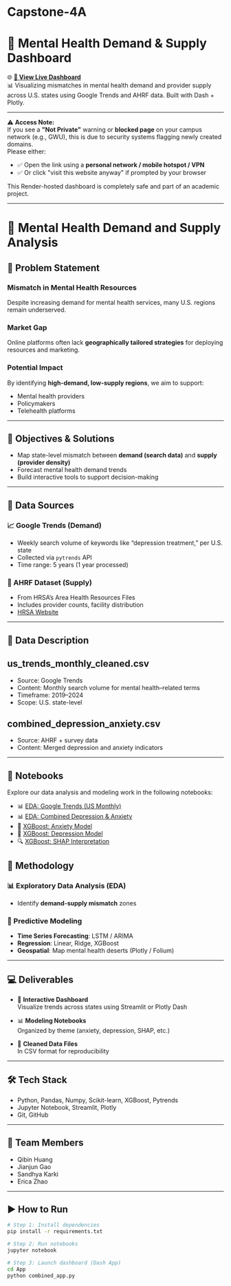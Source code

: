 # Capstone-4A
# 🧠 Mental Health Demand & Supply Dashboard

🌐 **[🔗 View Live Dashboard](https://mental-health-dashboard-iw4i.onrender.com)**  
📊 Visualizing mismatches in mental health demand and provider supply across U.S. states using Google Trends and AHRF data. Built with Dash + Plotly.

---

⚠️ **Access Note:**  
If you see a **"Not Private"** warning or **blocked page** on your campus network (e.g., GWU), this is due to security systems flagging newly created domains.  
Please either:

- ✅ Open the link using a **personal network / mobile hotspot / VPN**
- ✅ Or click "visit this website anyway" if prompted by your browser

This Render-hosted dashboard is completely safe and part of an academic project.

---

# 🧠 Mental Health Demand and Supply Analysis
## 📌 Problem Statement

### Mismatch in Mental Health Resources  
Despite increasing demand for mental health services, many U.S. regions remain underserved.  

### Market Gap  
Online platforms often lack **geographically tailored strategies** for deploying resources and marketing.

### Potential Impact  
By identifying **high-demand, low-supply regions**, we aim to support:
- Mental health providers
- Policymakers
- Telehealth platforms

---

## 🎯 Objectives & Solutions

- Map state-level mismatch between **demand (search data)** and **supply (provider density)**
- Forecast mental health demand trends
- Build interactive tools to support decision-making

---

## 🧾 Data Sources

### 📈 Google Trends (Demand)  
- Weekly search volume of keywords like “depression treatment,” per U.S. state  
- Collected via `pytrends` API  
- Time range: 5 years (1 year processed)

### 🏥 AHRF Dataset (Supply)  
- From HRSA’s Area Health Resources Files  
- Includes provider counts, facility distribution  
- [HRSA Website](https://data.hrsa.gov/)

---
## 📁 Data Description

## us_trends_monthly_cleaned.csv
- Source: Google Trends
- Content: Monthly search volume for mental health–related terms
- Timeframe: 2019–2024
- Scope: U.S. state-level

## combined_depression_anxiety.csv
- Source: AHRF + survey data
- Content: Merged depression and anxiety indicators

---

## 📂 Notebooks

Explore our data analysis and modeling work in the following notebooks:

- 📊 [EDA: Google Trends (US Monthly)](notebooks/eda_linear_regression_trends.ipynb)
- 📊 [EDA: Combined Depression & Anxiety](notebooks/eda_linear_regression_combined.ipynb)
- 🤖 [XGBoost: Anxiety Model](notebooks/xgboost_model_anxiety.ipynb)
- 🤖 [XGBoost: Depression Model](notebooks/xgboost_model_depression.ipynb)
- 🔍 [XGBoost: SHAP Interpretation](notebooks/xgboost_combined_shap.ipynb)

## 🧪 Methodology

### 📊 Exploratory Data Analysis (EDA)  
- Identify **demand-supply mismatch** zones  

### 🔮 Predictive Modeling  
- **Time Series Forecasting**: LSTM / ARIMA  
- **Regression**: Linear, Ridge, XGBoost  
- **Geospatial**: Map mental health deserts (Plotly / Folium)

---

## 💻 Deliverables

- 📍 **Interactive Dashboard**  
  Visualize trends across states using Streamlit or Plotly Dash

- 📊 **Modeling Notebooks**  
  Organized by theme (anxiety, depression, SHAP, etc.)

- 📂 **Cleaned Data Files**  
  In CSV format for reproducibility

---

## 🛠️ Tech Stack

- Python, Pandas, Numpy, Scikit-learn, XGBoost, Pytrends  
- Jupyter Notebook, Streamlit, Plotly  
- Git, GitHub

---
## 👥 Team Members

- Qibin Huang  
- Jianjun Gao  
- Sandhya Karki
- Erica Zhao

---

## ▶️ How to Run

```bash
# Step 1: Install dependencies
pip install -r requirements.txt

# Step 2: Run notebooks
jupyter notebook

# Step 3: Launch dashboard (Dash App)
cd App
python combined_app.py
